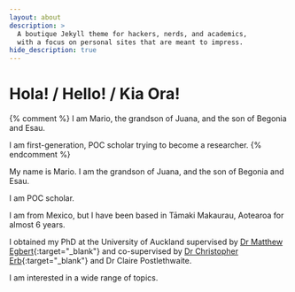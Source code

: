 ```yaml
---
layout: about
description: >
  A boutique Jekyll theme for hackers, nerds, and academics,
  with a focus on personal sites that are meant to impress.
hide_description: true
---
```


# Hola! / Hello! / Kia Ora! 

{% comment %} 
I am Mario, the grandson of Juana, and the son of Begonia and Esau. 

I am first-generation, POC scholar trying to become a researcher. 
{% endcomment %}

My name is Mario. I am the grandson of Juana, and the son of Begonia and Esau. 

I am POC scholar.

I am from Mexico, but I have been based in Tāmaki Makaurau, Aotearoa for almost 6 years.

I obtained my PhD at the University of Auckland supervised by [Dr Matthew Egbert](https://www.matthewegbert.com/){:target="_blank"} and co-supervised by [Dr Christopher Erb](https://www.cmndlab.com/people/){:target="_blank"}   and Dr Claire Postlethwaite. 

I am interested in a wide range of topics. 

